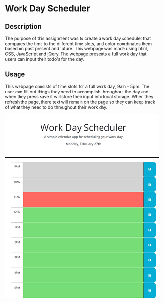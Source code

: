 # Work Day Scheduler

## Description

The purpose of this assignment was to create a work day scheduler that compares the time to the different time slots, and color coordinates them based on past present and future. This webpage was made using html, CSS, JavaScript and jQery. The webpage presents a full work day that users can input their todo's for the day.

## Usage

This webpage consists of time slots for a full work day, 9am - 5pm. The user can fill out things they need to accomplish throughout the day and when they press save it will store their input into local storage. When they refresh the page, there text will remain on the page so they can keep track of what they need to do throughout their work day.

![screenshot](/assets/images/work-scheduler-screenshot.png)